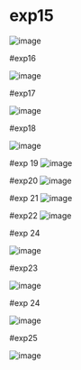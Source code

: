 # exp15

![image](https://github.com/Mahishaw/TOC/assets/117896534/d778cc5e-6bbb-4b1c-9f62-0ce7f0c9e1b5)

#exp16

![image](https://github.com/Mahishaw/TOC/assets/117896534/c4296777-4506-498a-8ba0-303dc626d0b0)

#exp17

![image](https://github.com/Mahishaw/TOC/assets/117896534/f4e11a16-e6ef-4315-823c-961814b5ac90)


#exp18

![image](https://github.com/Mahishaw/TOC/assets/117896534/897ac60a-2762-4bef-9cf5-75b3aeebb1e3)


#exp 19
![image](https://github.com/Mahishaw/TOC/assets/117896534/50fea83a-c616-4b9d-8863-c5c03e9f613d)


#exp20
![image](https://github.com/Mahishaw/TOC/assets/117896534/4864d659-10cf-4765-983f-50d362856d6d)

#exp 21
![image](https://github.com/Mahishaw/TOC/assets/117896534/be71e4d8-3fb4-4129-9983-910c4733e6fc)

#exp22
![image](https://github.com/Mahishaw/TOC/assets/117896534/e13683ee-bffc-4f5f-99fa-abf87ee08c3f)

#exp 24

![image](https://github.com/Mahishaw/TOC/assets/117896534/1452c7d0-8dae-43e3-8ac1-ad9c1aec8696)


#exp23

![image](https://github.com/Mahishaw/TOC/assets/117896534/d9872e83-a3a6-454c-a0a3-a0f7463e89f6)

#exp 24

![image](https://github.com/Mahishaw/TOC/assets/117896534/472215f6-0566-4b06-9d3d-73c9754e537d)

#exp25

![image](https://github.com/Mahishaw/TOC/assets/117896534/cbc9bc23-b670-46b0-ab1c-e311c43f7330)






